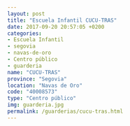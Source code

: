 ```yaml
---
layout: post
title: "Escuela Infantil CUCU-TRAS"
date: 2017-09-20 20:57:05 +0200
categories:
- Escuela Infantil
- segovia
- navas-de-oro
- Centro público
- guarderia
name: "CUCU-TRAS"
province: "Segovia"
location: "Navas de Oro"
code: "40008573"
type: "Centro público"
img: guarderia.jpg
permalink: /guarderias/cucu-tras.html
---
```

